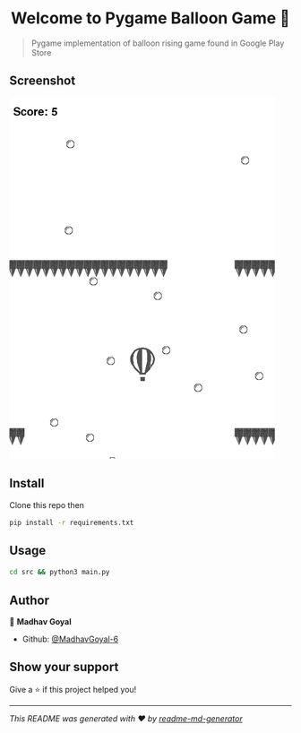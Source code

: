 <h1 align="center">Welcome to Pygame Balloon Game 👋</h1>
<p>
</p>

> Pygame implementation of balloon rising game found in Google Play Store

## Screenshot

![Screenshot](Screenshot.png)

## Install

Clone this repo then

```sh
pip install -r requirements.txt
```

## Usage

```sh
cd src && python3 main.py
```

## Author

👤 **Madhav Goyal**

- Github: [@MadhavGoyal-6](https://github.com/MadhavGoyal-6)

## Show your support

Give a ⭐️ if this project helped you!

---

_This README was generated with ❤️ by [readme-md-generator](https://github.com/kefranabg/readme-md-generator)_
